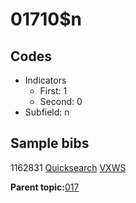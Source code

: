 # 01710$n

## Codes

-   Indicators
    -   First: 1
    -   Second: 0
-   Subfield: n

## Sample bibs

1162831 [Quicksearch](https://search.library.yale.edu/catalog/1162831) [VXWS](http://prodorbis.library.yale.edu:7014/vxws/GetHoldingsService?bibId=1162831)

**Parent topic:**[017](../../tags/017/017.md)

